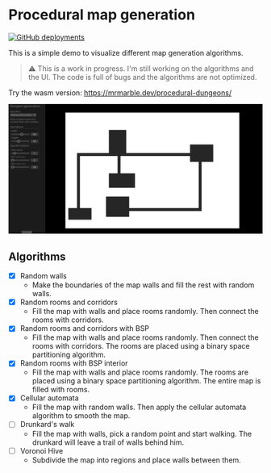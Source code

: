 # Procedural map generation
[![GitHub deployments](https://img.shields.io/github/deployments/mrmarble/procedural-dungeons/github-pages?label=deployment&logo=Github)](https://mrmarble.dev/procedural-dungeons/)

This is a simple demo to visualize different map generation algorithms.

> :warning: This is a work in progress. I'm still working on the algorithms and the UI. The code is full of bugs and the algorithms are not optimized.

Try the wasm version: https://mrmarble.dev/procedural-dungeons/

![](/assets/example.png)

## Algorithms

- [x] Random walls
    - Make the boundaries of the map walls and fill the rest with random walls.
- [x] Random rooms and corridors
    - Fill the map with walls and place rooms randomly. Then connect the rooms with corridors.
- [x] Random rooms and corridors with BSP
    - Fill the map with walls and place rooms randomly. Then connect the rooms with corridors. The rooms are placed using a binary space partitioning algorithm.
- [x] Random rooms with BSP interior
    - Fill the map with walls and place rooms randomly. The rooms are placed using a binary space partitioning algorithm. The entire map is filled with rooms.
- [x] Cellular automata
    - Fill the map with random walls. Then apply the cellular automata algorithm to smooth the map.
- [ ] Drunkard's walk
    - Fill the map with walls, pick a random point and start walking. The drunkard will leave a trail of walls behind him.
- [ ] Voronoi Hive
    - Subdivide the map into regions and place walls between them.
